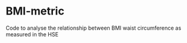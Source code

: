 # BMI-metric
Code to analyse the relationship between BMI waist circumference as measured in the HSE
